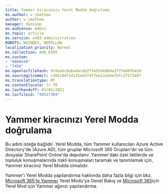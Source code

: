 ```yaml
---
title: Yammer kiracınızı Yerel Modda doğrulama
ms.author: v-jmathew
author: v-jmathew
manager: dansimp
ms.audience: Admin
ms.topic: article
ms.service: o365-administration
ROBOTS: NOINDEX, NOFOLLOW
localization_priority: Normal
ms.collection: Adm_O365
ms.custom:
- "9000549"
- "7456"
ms.openlocfilehash: 97deabc8abadac8d2f3e93de0b4a3f7feb0fb4d9
ms.sourcegitcommit: c202c0df2d141e63f4f7eb13a56efbfc2f57348f
ms.translationtype: MT
ms.contentlocale: tr-TR
ms.lasthandoff: 03/05/2021
ms.locfileid: "50527369"
---
```

# <a name="verify-your-yammer-tenant-is-in-native-mode"></a>Yammer kiracınızı Yerel Modda doğrulama

Bu adım isteğe bağlıdır. Yerel Modda, tüm Yammer kullanıcıları Azure Active Directory'de (Azure AD), tüm gruplar Microsoft 365 Grupları'dır ve tüm dosyalar SharePoint Online'da depolanır. Yammer'daki özel iletilerde ve topluluk konuşmalarında riskli konuşmaları taramak ve tanımlamak için, Yammer kiracınız Yerel Modda olmalıdır.  
  
Yammer'ı Yerel Modda yapılandırma hakkında daha fazla bilgi için bkz. [Microsoft 365'te Yammer](https://go.microsoft.com/fwlink/?linkid=2129829) Yerel Modu'ya Genel Bakış ve [Microsoft 365](https://go.microsoft.com/fwlink/?linkid=2129772)için Yerel Mod için Yammer ağınızı yapılandırma.
